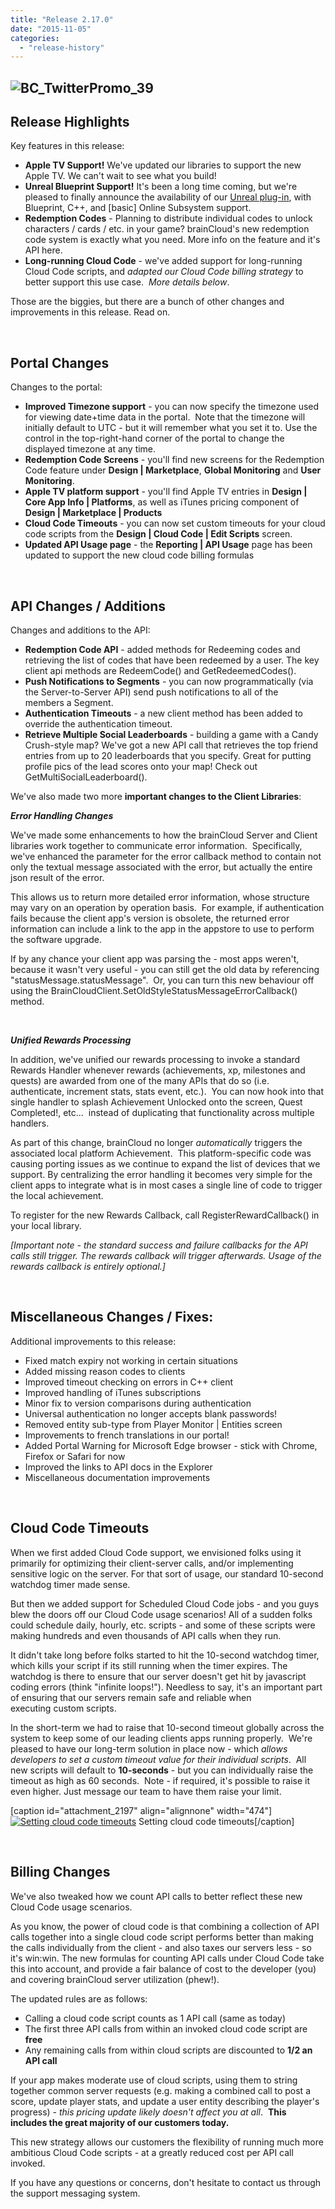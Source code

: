 ```yaml
---
title: "Release 2.17.0"
date: "2015-11-05"
categories: 
  - "release-history"
---
```


## ![BC_TwitterPromo_39](images/BC_TwitterPromo_39-1024x512.png)

## Release Highlights

Key features in this release:

- **Apple TV Support!** We've updated our libraries to support the new Apple TV. We can't wait to see what you build!
- **Unreal Blueprint Support!** It's been a long time coming, but we're pleased to finally announce the availability of our [Unreal plug-in](/apidocs/tutorials/unreal-tutorials/), with Blueprint, C++, and \[basic\] Online Subsystem support.
- **Redemption Codes** \- Planning to distribute individual codes to unlock characters / cards / etc. in your game? brainCloud's new redemption code system is exactly what you need. More info on the feature and it's API here.
- **Long-running Cloud Code** - we've added support for long-running Cloud Code scripts, and _adapted our Cloud Code billing strategy_ to better support this use case.  _More details below_.

Those are the biggies, but there are a bunch of other changes and improvements in this release. Read on.

 

## Portal Changes

Changes to the portal:

- **Improved Timezone support** - you can now specify the timezone used for viewing date+time data in the portal.  Note that the timezone will initially default to UTC - but it will remember what you set it to. Use the control in the top-right-hand corner of the portal to change the displayed timezone at any time.
- **Redemption Code Screens** - you'll find new screens for the Redemption Code feature under **Design | Marketplace**, **Global Monitoring** and **User Monitoring**.
- **Apple TV platform support** - you'll find Apple TV entries in **Design | Core App Info | Platforms**, as well as iTunes pricing component of **Design | Marketplace | Products**
- **Cloud Code Timeouts** - you can now set custom timeouts for your cloud code scripts from the **Design | Cloud Code | Edit Scripts** screen.
- **Updated API Usage page** - the **Reporting | API Usage** page has been updated to support the new cloud code billing formulas

 

## API Changes / Additions

Changes and additions to the API:

- **Redemption Code API** - added methods for Redeeming codes and retrieving the list of codes that have been redeemed by a user. The key client api methods are RedeemCode() and GetRedeemedCodes().
- **Push Notifications to Segments** - you can now programmatically (via the Server-to-Server API) send push notifications to all of the members a Segment.
- **Authentication Timeouts** - a new client method has been added to override the authentication timeout.
- **Retrieve Multiple Social Leaderboards** - building a game with a Candy Crush-style map? We've got a new API call that retrieves the top friend entries from up to 20 leaderboards that you specify. Great for putting profile pics of the lead scores onto your map! Check out GetMultiSocialLeaderboard().

We've also made two more **important changes to the Client Libraries**:

**_Error Handling Changes_**

We've made some enhancements to how the brainCloud Server and Client libraries work together to communicate error information.  Specifically, we've enhanced the _<statusMessage>_ parameter for the error callback method to contain not only the textual message associated with the error, but actually the entire json result of the error.

This allows us to return more detailed error information, whose structure may vary on an operation by operation basis.  For example, if authentication fails because the client app's version is obsolete, the returned error information can include a link to the app in the appstore to use to perform the software upgrade.

If by any chance your client app was parsing the _<statusMessage>_ - most apps weren't, because it wasn't very useful - you can still get the old data by referencing "statusMessage.statusMessage".  Or, you can turn this new behaviour off using the BrainCloudClient.SetOldStyleStatusMessageErrorCallback() method.

 

_**Unified Rewards Processing**_

In addition, we've unified our rewards processing to invoke a standard Rewards Handler whenever rewards (achievements, xp, milestones and quests) are awarded from one of the many APIs that do so (i.e. authenticate, increment stats, stats event, etc.).  You can now hook into that single handler to splash Achievement Unlocked onto the screen, Quest Completed!, etc...  instead of duplicating that functionality across multiple handlers.

As part of this change, brainCloud no longer _automatically_ triggers the associated local platform Achievement.  This platform-specific code was causing porting issues as we continue to expand the list of devices that we support. By centralizing the error handling it becomes very simple for the client apps to integrate what is in most cases a single line of code to trigger the local achievement.

To register for the new Rewards Callback, call RegisterRewardCallback() in your local library.

_\[Important note - the standard success and failure callbacks for the API calls still trigger. The rewards callback will trigger afterwards. Usage of the rewards callback is entirely optional.\]_

 

## Miscellaneous Changes / Fixes:

Additional improvements to this release:

- Fixed match expiry not working in certain situations
- Added missing reason codes to clients
- Improved timeout checking on errors in C++ client
- Improved handling of iTunes subscriptions
- Minor fix to version comparisons during authentication
- Universal authentication no longer accepts blank passwords!
- Removed entity sub-type from Player Monitor | Entities screen
- Improvements to french translations in our portal!
- Added Portal Warning for Microsoft Edge browser - stick with Chrome, Firefox or Safari for now
- Improved the links to API docs in the Explorer
- Miscellaneous documentation improvements

 

## Cloud Code Timeouts

When we first added Cloud Code support, we envisioned folks using it primarily for optimizing their client-server calls, and/or implementing sensitive logic on the server. For that sort of usage, our standard 10-second watchdog timer made sense.

But then we added support for Scheduled Cloud Code jobs - and you guys blew the doors off our Cloud Code usage scenarios! All of a sudden folks could schedule daily, hourly, etc. scripts - and some of these scripts were making hundreds and even thousands of API calls when they run.

It didn't take long before folks started to hit the 10-second watchdog timer, which kills your script if its still running when the timer expires. The watchdog is there to ensure that our server doesn't get hit by javascript coding errors (think "infinite loops!"). Needless to say, it's an important part of ensuring that our servers remain safe and reliable when executing custom scripts.

In the short-term we had to raise that 10-second timeout globally across the system to keep some of our leading clients apps running properly.  We're pleased to have our long-term solution in place now - which _allows developers to set a custom timeout value for their individual scripts_.  All new scripts will default to **10-seconds** - but you can individually raise the timeout as high as 60 seconds.  Note - if required, it's possible to raise it even higher. Just message our team to have them raise your limit.

\[caption id="attachment\_2197" align="alignnone" width="474"\][![Setting cloud code timeouts](images/Cloud_Code_Timeouts-1024x366.jpg)](/apidocs/wp-content/uploads/2015/11/Cloud_Code_Timeouts.jpg) Setting cloud code timeouts\[/caption\]

 

## Billing Changes

We've also tweaked how we count API calls to better reflect these new Cloud Code usage scenarios.

As you know, the power of cloud code is that combining a collection of API calls together into a single cloud code script performs better than making the calls individually from the client - and also taxes our servers less - so it's win:win. The new formulas for counting API calls under Cloud Code take this into account, and provide a fair balance of cost to the developer (you) and covering brainCloud server utilization (phew!).

The updated rules are as follows:

- Calling a cloud code script counts as 1 API call (same as today)
- The first three API calls from within an invoked cloud code script are **free**
- Any remaining calls from within cloud scripts are discounted to **1/2 an API call**

If your app makes moderate use of cloud scripts, using them to string together common server requests (e.g. making a combined call to post a score, update player stats, and update a user entity describing the player's progress) - _this pricing update likely doesn't affect you at all_.  **This includes the great majority of our customers today.**

This new strategy allows our customers the flexibility of running much more ambitious Cloud Code scripts - at a greatly reduced cost per API call invoked.

If you have any questions or concerns, don't hesitate to contact us through the support messaging system.
